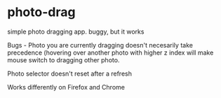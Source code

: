 # photo-drag
simple photo dragging app. buggy, but it works

Bugs - 
Photo you are currently dragging doesn't necesarily take precedence (hovering over another
photo with higher z index will make mouse switch to dragging other photo.

Photo selector doesn't reset after a refresh

Works differently on Firefox and Chrome
